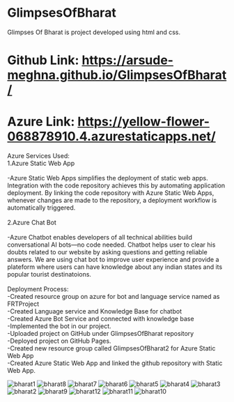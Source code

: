 # GlimpsesOfBharat
Glimpses Of Bharat is project developed using html and css.
# Github Link: https://arsude-meghna.github.io/GlimpsesOfBharat/
# Azure Link: https://yellow-flower-068878910.4.azurestaticapps.net/
Azure Services Used:<br>
1.Azure Static Web App<br><br>
-Azure Static Web Apps simplifies the deployment of static web apps. Integration with the code repository achieves this by automating application deployment. By linking the code repository with Azure Static Web Apps, whenever changes are made to the repository, a deployment workflow is automatically triggered.<br><br>
2.Azure Chat Bot<br><br>
-Azure Chatbot enables developers of all technical abilities build conversational AI bots—no code needed. Chatbot helps user to clear his doubts related to our website by asking questions and getting reliable answers. We are using chat bot to improve user experience and provide a plateform where users can have knowledge about any indian states and its popular tourist destinatoions.<br><br>
Deployment Process:<br>
-Created resource group on azure for bot and language service named as FRTProject<br>
-Created Language service and Knowledge Base for chatbot<br>
-Created Azure Bot Service and connected with knowledge base<br>
-Implemented the bot in our project.<br>
-Uploaded project on GitHub under GlimpsesOfBharat repository<br>
-Deployed project on GitHub Pages.<br>
-Created new resource group called GlimpsesOfBharat2 for Azure Static Web App<br>
-Created Azure Static Web App and linked the github repository with Static Web App.<br>


![bharat1](https://github.com/Arsude-Meghna/GlimpsesOfBharat/assets/142217783/4b36a210-0f68-499f-ac39-1b6f042e2343)
![bharat8](https://github.com/Arsude-Meghna/GlimpsesOfBharat/assets/142217783/b6e388bc-7640-46b7-b1ed-bd4ca6c8d798)
![bharat7](https://github.com/Arsude-Meghna/GlimpsesOfBharat/assets/142217783/12f29ceb-08e5-4408-9f82-00d31a0f097c)
![bharat6](https://github.com/Arsude-Meghna/GlimpsesOfBharat/assets/142217783/a479b07e-128b-4152-9edc-2d8494a889dc)
![bharat5](https://github.com/Arsude-Meghna/GlimpsesOfBharat/assets/142217783/694a5c59-6c1c-4a84-b801-27cfb01844a6)
![bharat4](https://github.com/Arsude-Meghna/GlimpsesOfBharat/assets/142217783/e7cf8bec-123e-4adc-9b49-eb85919ba198)
![bharat3](https://github.com/Arsude-Meghna/GlimpsesOfBharat/assets/142217783/0b5d74cd-ad47-46fb-a79f-f634e0dfbd16)
![bharat2](https://github.com/Arsude-Meghna/GlimpsesOfBharat/assets/142217783/e8427461-13f2-4f2d-b9b6-fe67f87cce34)
![bharat9](https://github.com/Arsude-Meghna/GlimpsesOfBharat/assets/142217783/9e5562cb-5eb0-4ba2-8d73-cb2862a2d4fd)
![bharat12](https://github.com/Arsude-Meghna/GlimpsesOfBharat/assets/142217783/347b1a49-4df5-49b0-8707-b000c1c0ca03)
![bharat11](https://github.com/Arsude-Meghna/GlimpsesOfBharat/assets/142217783/e4ea830d-7866-48b7-819e-c873ad26e86e)
![bharat10](https://github.com/Arsude-Meghna/GlimpsesOfBharat/assets/142217783/ed619e43-055e-4d42-a856-6baf5a81abdb)
